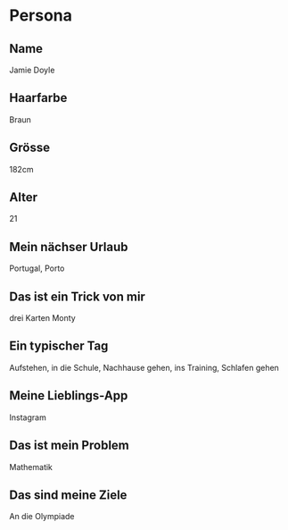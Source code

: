 # Persona

## Name
Jamie Doyle

## Haarfarbe
Braun

## Grösse
182cm 

## Alter
21

## Mein nächser Urlaub
Portugal, Porto

## Das ist ein Trick von mir
drei Karten Monty

## Ein typischer Tag
Aufstehen, in die Schule, Nachhause gehen, ins Training, Schlafen gehen

## Meine Lieblings-App
Instagram

## Das ist mein Problem
Mathematik

## Das sind meine Ziele
An die Olympiade 



